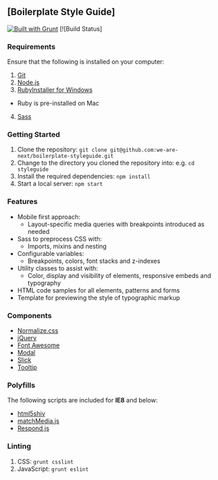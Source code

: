 ## [Boilerplate Style Guide]

[![Built with Grunt](https://cdn.gruntjs.com/builtwith.png)](http://gruntjs.com)
[![Build Status]

### Requirements

Ensure that the following is installed on your computer:

1. [Git](http://git-scm.com/downloads)
2. [Node.js](https://nodejs.org/en/download)
3. [RubyInstaller for Windows](http://rubyinstaller.org/downloads)
  - Ruby is pre-installed on Mac
4. [Sass](http://sass-lang.com/install)

### Getting Started

1. Clone the repository: `git clone git@github.com:we-are-next/boilerplate-styleguide.git`
2. Change to the directory you cloned the repository into: e.g. `cd styleguide`
3. Install the required dependencies: `npm install`
4. Start a local server: `npm start`

### Features

- Mobile first approach:
  - Layout-specific media queries with breakpoints introduced as needed
- Sass to preprocess CSS with:
  - Imports, mixins and nesting
- Configurable variables:
  - Breakpoints, colors, font stacks and z-indexes
- Utility classes to assist with:
  - Color, display and visibility of elements, responsive embeds and typography
- HTML code samples for all elements, patterns and forms
- Template for previewing the style of typographic markup

### Components

- [Normalize.css](http://necolas.github.io/normalize.css)
- [jQuery](http://jquery.com)
- [Font Awesome](http://fontawesome.io)
- [Modal](http://getbootstrap.com/javascript/#modals)
- [Slick](http://github.com/kenwheeler/slick)
- [Tooltip](http://getbootstrap.com/javascript/#tooltip)

### Polyfills

The following scripts are included for **IE8** and below:

- [html5shiv](https://github.com/aFarkas/html5shiv)
- [matchMedia.js](https://github.com/paulirish/matchMedia.js)
- [Respond.js](https://github.com/scottjehl/Respond)

### Linting

1. CSS: `grunt csslint`
2. JavaScript: `grunt eslint`
